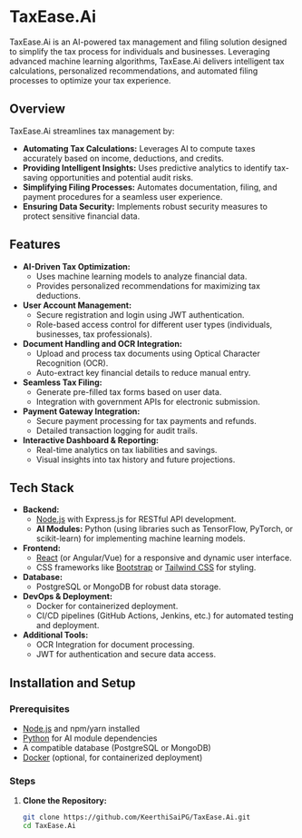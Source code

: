 # TaxEase.Ai

TaxEase.Ai is an AI-powered tax management and filing solution designed to simplify the tax process for individuals and businesses. Leveraging advanced machine learning algorithms, TaxEase.Ai delivers intelligent tax calculations, personalized recommendations, and automated filing processes to optimize your tax experience.

## Overview

TaxEase.Ai streamlines tax management by:
- **Automating Tax Calculations:** Leverages AI to compute taxes accurately based on income, deductions, and credits.
- **Providing Intelligent Insights:** Uses predictive analytics to identify tax-saving opportunities and potential audit risks.
- **Simplifying Filing Processes:** Automates documentation, filing, and payment procedures for a seamless user experience.
- **Ensuring Data Security:** Implements robust security measures to protect sensitive financial data.

## Features

- **AI-Driven Tax Optimization:**
  - Uses machine learning models to analyze financial data.
  - Provides personalized recommendations for maximizing tax deductions.
- **User Account Management:**
  - Secure registration and login using JWT authentication.
  - Role-based access control for different user types (individuals, businesses, tax professionals).
- **Document Handling and OCR Integration:**
  - Upload and process tax documents using Optical Character Recognition (OCR).
  - Auto-extract key financial details to reduce manual entry.
- **Seamless Tax Filing:**
  - Generate pre-filled tax forms based on user data.
  - Integration with government APIs for electronic submission.
- **Payment Gateway Integration:**
  - Secure payment processing for tax payments and refunds.
  - Detailed transaction logging for audit trails.
- **Interactive Dashboard & Reporting:**
  - Real-time analytics on tax liabilities and savings.
  - Visual insights into tax history and future projections.

## Tech Stack

- **Backend:**
  - [Node.js](https://nodejs.org/) with Express.js for RESTful API development.
  - **AI Modules:** Python (using libraries such as TensorFlow, PyTorch, or scikit-learn) for implementing machine learning models.
- **Frontend:**
  - [React](https://reactjs.org/) (or Angular/Vue) for a responsive and dynamic user interface.
  - CSS frameworks like [Bootstrap](https://getbootstrap.com/) or [Tailwind CSS](https://tailwindcss.com/) for styling.
- **Database:**
  - PostgreSQL or MongoDB for robust data storage.
- **DevOps & Deployment:**
  - Docker for containerized deployment.
  - CI/CD pipelines (GitHub Actions, Jenkins, etc.) for automated testing and deployment.
- **Additional Tools:**
  - OCR Integration for document processing.
  - JWT for authentication and secure data access.


## Installation and Setup

### Prerequisites

- [Node.js](https://nodejs.org/) and npm/yarn installed
- [Python](https://www.python.org/) for AI module dependencies
- A compatible database (PostgreSQL or MongoDB)
- [Docker](https://www.docker.com/) (optional, for containerized deployment)

### Steps

1. **Clone the Repository:**
   ```bash
   git clone https://github.com/KeerthiSaiPG/TaxEase.Ai.git
   cd TaxEase.Ai

